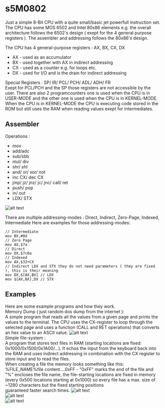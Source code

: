 # s5M0802
Just a simple 8-Bit CPU with a quite small/basic jet powerfull instruction set.
The CPU has some MOS 6502 and Intel 80x86 elements e.g. the overall architecture follows the 6502's design ( exept for the 4 general
purpose registers ). The assembler and addressing follows the 80x86's design.

The CPU has 4 general-purpose registers : AX, BX, CX, DX  
  - AX - used as an accumulator  
  - BX - used together with AX in indirect addressing  
  - CX - used as a counter e.g. for loops etc.  
  - DX - used for I/O and is the drain for indirect addressing 
  
Special Registers : SP/ IR/ PCL/ PCH/ ADL/ ADH/ FR  
Exept for PCL/PCH and the SP those registers are not accessible by the user. There are also 2 programcounters one is used when the CPU
is in USER-MODE and the other one is used when the CPU is in KERNEL-MODE. When the CPU is in KERNEL-MODE the CPU is executing code stored
in the ROM but still uses the RAM when reading values exept for intermediates.

## Assembler
Operations :
  - mov
  - add/adc
  - sub/sbb
  - mul/ div
  - shr/ shl
  - and/ or/ xor/ not
  - inc CX/ dec CX
  - jmp/ jz/ jnz/ jc/ jnc/ call/ ret
  - push/ pop
  - in/ out
  - LDX/ STX
  
  ![alt text](https://i.imgur.com/eUQ5uX6.png)  
  
  There are multiple addressing-modes : Direct, Indirect, Zero-Page, Indexed, Intermediate
  Here are examples for those addressing-modes:
  ```git status
  // Intermediate
  mov BX,#8d
  // Zero Page
  mov AX,$7a
  // Direct
  mov DX,$7c0a
  // Indexed
  mov AX,$32+CX
  // Indirect LDX and STX they do not need parameters ( they are fixed ), this is their meaning
  mov DX,$[AX,BX] // LDX
  mov $[AX,BX],DX // STX
  ```
  
  ## Examples
  Here are some example programs and how they work.  
  Memory Dump ( just random dos dump from the internet ):  
  A simple program that reads all the values from a given page and prints the values to the terminal. The CPU uses the CX-register to
  loop through the selected page and uses a function (CALL and RET operations) that converts an hex value to an ASCII value.
  ![alt text](https://i.imgur.com/8sgpNwM.png)  
  Simple file-system :  
  A program that stores text files in RAM (starting locations are fixed: 0x1000/0x1500/0x1A00/...). It echos the input from the keyboard
  back into the RAM and uses indirect addressing in combination with the CX register to store input and to read the files.  
  When creating a file the memory looks something like this: 
  %FILE_NAME%file content....0xFF - "0xFF" marks the end of the file and "%" encloses the file name, the file-starting locations are fixed
  in memory (every 0x500 locations starting at 0x1000) so every file has a max. size of ~1280 characters but the fixed starting positions  
  guaranteed faster search times.
  ![alt text](https://i.imgur.com/jwivnTz.png)  
  ![alt text](https://i.imgur.com/nILyzbh.png)  
  ![alt text](https://i.imgur.com/JDi7lKy.png)  
